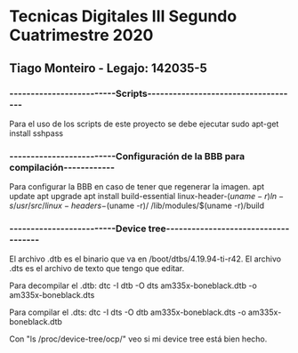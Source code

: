 # Tecnicas Digitales III Segundo Cuatrimestre 2020
	
## Tiago Monteiro - Legajo: 142035-5

### -------------------------Scripts------------------------------------
Para el uso de los scripts de este proyecto se debe ejecutar
sudo apt-get install sshpass

### -------------------------Configuración de la BBB para compilación------------
Para configurar la BBB en caso de tener que regenerar la imagen.
    apt update
    apt upgrade
    apt install build-essential linux-header-$(uname -r)
    ln -s /usr/src/linux-headers-$(uname -r)/ /lib/modules/$(uname -r)/build


### -------------------------Device tree------------------------------------
El archivo .dtb es el binario que va en /boot/dtbs/4.19.94-ti-r42.
El archivo .dts es el archivo de texto que tengo que editar.

Para decompilar el .dtb:
dtc -I dtb -O dts am335x-boneblack.dtb -o am335x-boneblack.dts

Para compilar el .dts:
dtc -I dts -O dtb am335x-boneblack.dts -o am335x-boneblack.dtb

Con "ls /proc/device-tree/ocp/" veo si mi device tree está bien hecho.
